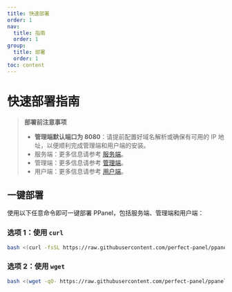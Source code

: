 ```yaml
---
title: 快速部署
order: 1
nav:
  title: 指南
  order: 1
group:
  title: 部署
  order: 1
toc: content
---
```


# 快速部署指南

> **部署前注意事项**
>
> - **管理端默认端口为 8080**：请提前配置好域名解析或确保有可用的 IP 地址，以便顺利完成管理端和用户端的安装。
> - 服务端：更多信息请参考 [服务端](/guide/server)。
> - 管理端：更多信息请参考 [管理端](/guide/admin)。
> - 用户端：更多信息请参考 [用户端](/guide/user)。

## 一键部署

使用以下任意命令即可一键部署 PPanel，包括服务端、管理端和用户端：

### 选项 1：使用 `curl`

```bash
bash <(curl -fsSL https://raw.githubusercontent.com/perfect-panel/ppanel-script/refs/heads/main/install.sh)
```

### 选项 2：使用 `wget`

```bash
bash <(wget -qO- https://raw.githubusercontent.com/perfect-panel/ppanel-script/refs/heads/main/install.sh)
```
